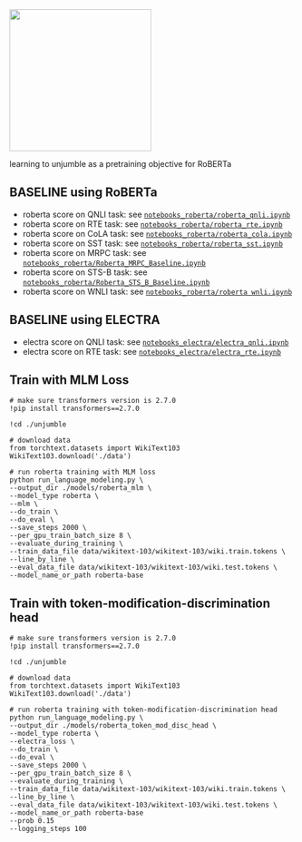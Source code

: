 <img src="https://media.giphy.com/media/xUOxeQdcBbmybIAjNm/giphy.gif" width="250" height="250" />

learning to unjumble as a pretraining objective for RoBERTa

## BASELINE using RoBERTa
- roberta score on QNLI task: see [`notebooks_roberta/roberta_qnli.ipynb`](https://github.com/subhadarship/learning-to-unjumble/tree/master/notebooks_roberta/roberta_qnli.ipynb)
- roberta score on RTE task: see [`notebooks_roberta/roberta_rte.ipynb`](https://github.com/subhadarship/learning-to-unjumble/tree/master/notebooks_roberta/roberta_rte.ipynb)
- roberta score on CoLA task: see [`notebooks_roberta/roberta_cola.ipynb`](https://github.com/subhadarship/learning-to-unjumble/tree/master/notebooks_roberta/roberta_cola.ipynb)
- roberta score on SST task: see [`notebooks_roberta/roberta_sst.ipynb`](https://github.com/subhadarship/learning-to-unjumble/tree/master/notebooks_roberta/roberta_sst.ipynb)
- roberta score on MRPC task: see [`notebooks_roberta/Roberta_MRPC_Baseline.ipynb`](https://github.com/subhadarship/learning-to-unjumble/blob/master/notebooks_roberta/Roberta_MRPC_Baseline.ipynb)
- roberta score on STS-B task: see [`notebooks_roberta/Roberta_STS_B_Baseline.ipynb`](https://github.com/subhadarship/learning-to-unjumble/blob/master/notebooks_roberta/Roberta_STS_B_Baseline.ipynb)
- roberta score on WNLI task: see [`notebooks_roberta/roberta wnli.ipynb`](https://github.com/subhadarship/learning-to-unjumble/blob/master/notebooks_roberta/roberta%20wnli.ipynb)

## BASELINE using ELECTRA
- electra score on QNLI task: see [`notebooks_electra/electra_qnli.ipynb`](https://github.com/subhadarship/learning-to-unjumble/tree/master/notebooks_electra/electra_qnli.ipynb)
- electra score on RTE task: see [`notebooks_electra/electra_rte.ipynb`](https://github.com/subhadarship/learning-to-unjumble/tree/master/notebooks_electra/electra_rte.ipynb)

## Train with MLM Loss

```jupyterpython
# make sure transformers version is 2.7.0
!pip install transformers==2.7.0

!cd ./unjumble

# download data
from torchtext.datasets import WikiText103
WikiText103.download('./data')

# run roberta training with MLM loss
python run_language_modeling.py \
--output_dir ./models/roberta_mlm \
--model_type roberta \
--mlm \
--do_train \
--do_eval \
--save_steps 2000 \
--per_gpu_train_batch_size 8 \
--evaluate_during_training \
--train_data_file data/wikitext-103/wikitext-103/wiki.train.tokens \
--line_by_line \
--eval_data_file data/wikitext-103/wikitext-103/wiki.test.tokens \
--model_name_or_path roberta-base

```

## Train with token-modification-discrimination head

```jupyterpython
# make sure transformers version is 2.7.0
!pip install transformers==2.7.0

!cd ./unjumble

# download data
from torchtext.datasets import WikiText103
WikiText103.download('./data')

# run roberta training with token-modification-discrimination head
python run_language_modeling.py \
--output_dir ./models/roberta_token_mod_disc_head \
--model_type roberta \
--electra_loss \
--do_train \
--do_eval \
--save_steps 2000 \
--per_gpu_train_batch_size 8 \
--evaluate_during_training \
--train_data_file data/wikitext-103/wikitext-103/wiki.train.tokens \
--line_by_line \
--eval_data_file data/wikitext-103/wikitext-103/wiki.test.tokens \
--model_name_or_path roberta-base
--prob 0.15
--logging_steps 100

```
